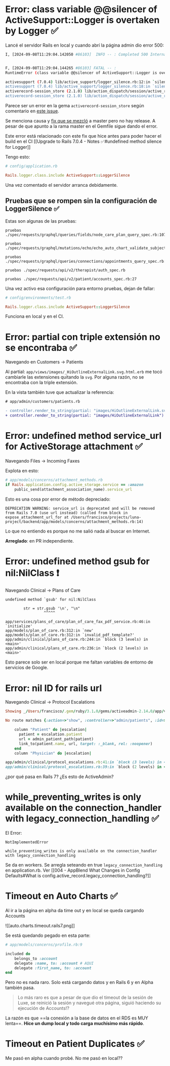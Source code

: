 # Error: class variable @@silencer of ActiveSupport::Logger is overtaken by Logger ✅

Lancé el servidor Rails en local y cuando abrí la página admin dio error 500:
```bash
I, [2024-09-08T11:29:04.142050 #86103]  INFO -- : Completed 500 Internal Server Error in 9ms (ActiveRecord: 0.0ms | Allocations: 3142)


F, [2024-09-08T11:29:04.144265 #86103] FATAL -- :
RuntimeError (class variable @@silencer of ActiveSupport::Logger is overtaken by Logger):

activesupport (7.0.4) lib/active_support/logger_silence.rb:12:in `silencer'
activesupport (7.0.4) lib/active_support/logger_silence.rb:18:in `silence'
activerecord-session_store (2.1.0) lib/action_dispatch/session/active_record_store.rb:119:in `get_session_model'
activerecord-session_store (2.1.0) lib/action_dispatch/session/active_record_store.rb:147:in `find_session'
```

Parece ser un error en la gema `activerecord-session_store` según comentario en [este issue](https://github.com/rails/rails/issues/41053#issuecomment-758495500).

Se menciona causa y [fix que se mezcló](https://github.com/rails/activerecord-session_store/pull/159) a master pero no hay release. A pesar de que apunto a la rama master en el Gemfile sigue dando el error.

Este error está relacionado con este fix que hice antes para poder hacer el build en el CI [[Upgrade to Rails 7.0.4 - Notes ✅#undefined method silence for Logger]]

Tengo esto:
```ruby
# config/application.rb

Rails.logger.class.include ActiveSupport::LoggerSilence
```

Una vez comentado el servidor arranca debidamente.

## Pruebas que se rompen sin la configuración de LoggerSilence ✅

Estas son algunas de las pruebas:
```
pruebas ./spec/requests/graphql/queries/fields/node_care_plan_query_spec.rb:107

pruebas ./spec/requests/graphql/mutations/echo/echo_auto_chart_validate_subjective_five_spec.rb:38

pruebas ./spec/requests/graphql/queries/connections/appointments_query_spec.rb:1229

pruebas ./spec/requests/api/v2/therapist/auth_spec.rb

pruebas ./spec/requests/api/v2/patient/accounts_spec.rb:27
```

Una vez activo esa configuración para entorno pruebas, dejan de fallar:
```ruby
# config/environments/test.rb

Rails.logger.class.include ActiveSupport::LoggerSilence
```

Funciona en local y en el CI.

# Error: partial con triple extensión no se encontraba ✅

Navegando en Customers -> Patients

Al partial: `app/views/images/_HiOutlineExternalLink.svg.html.erb` me tocó cambiarle las extensiones quitando la `svg`. Por alguna razón, no se encontraba con la triple extensión.

En la vista también tuve que actualizar la referencia:
```diff
# app/admin/customers/patients.rb

- controller.render_to_string(partial: "images/HiOutlineExternalLink.svg")
+ controller.render_to_string(partial: "images/HiOutlineExternalLink")
```

# Error: undefined method service_url for ActiveStorage attachment ✅

Navegando Files -> Incoming Faxes

Explota en esto:
```ruby
# app/models/concerns/attachment_methods.rb
if Rails.application.config.active_storage.service == :amazon
	public_send(attachment_association_name).service_url
```

Esto es una cosa por error de método depreciado:
```
DEPRECATION WARNING: service_url is deprecated and will be removed from Rails 7.0 (use url instead) (called from block in expose_attachment_url_for at /Users/francisco/projects/luna-project/backend/app/models/concerns/attachment_methods.rb:14)
```

Lo que no entiendo es porque no me salió nada al buscar en Internet.

**Arreglado**: en PR independiente.

# Error: undefined method gsub for nil:NilClass ❗️

Navegando Clinical -> Plans of Care

```
undefined method `gsub' for nil:NilClass

        str = str.gsub '\n', "\n"
                 ^^^^^

app/services/plans_of_care/plan_of_care_fax_pdf_service.rb:46:in `initialize'
app/models/plan_of_care.rb:312:in `new'
app/models/plan_of_care.rb:312:in `invalid_pdf_template?'
app/admin/clinical/plans_of_care.rb:244:in `block (3 levels) in <main>'
app/admin/clinical/plans_of_care.rb:236:in `block (2 levels) in <main>'
```

Esto parece solo ser en local porque me faltan variables de entorno de servicios de Google.

# Error: nil ID for rails url

Navegando Clinical -> Protocol Escalations

```ruby
Showing _/Users/francisco/.gem/ruby/3.1.0/gems/activeadmin-2.14.0/app/views/active_admin/resource/index.html.arb_ where line **#3** raised:

No route matches {:action=>"show", :controller=>"admin/patients", :id=>nil}, missing required keys: [:id]

    column "Patient" do |escalation|
      patient = escalation.patient
      url = admin_patient_path(patient)
      link_to(patient.name, url, target: :_blank, rel: :noopener)
    end
    column "Physician" do |escalation|

app/admin/clinical/protocol_escalations.rb:41:in `block (3 levels) in <main>'
app/admin/clinical/protocol_escalations.rb:39:in `block (2 levels) in <main>'
```

¿por qué pasa en Rails 7? ¿Es esto de ActiveAdmin?

# while_preventing_writes is only available on the connection_handler with legacy_connection_handling ✅

El Error:
```
NotImplementedError

while_preventing_writes is only available on the connection_handler with legacy_connection_handling
```

Se da en workers. Se arregla seteando en true `legacy_connection_handling` en application.rb. Ver [[004 - AppBlend What Changes in Config Defaults#What is config.active_record.legacy_connection_handling?]]

# Timeout en Auto Charts ✅

Al ir a la página en alpha da time out y en local se queda cargando Accounts

![[auto.charts.timeout.rails7.png]]

Se está quedando pegado en esta parte:
```ruby
# app/models/concerns/profile.rb:9

included do
    belongs_to :account
    delegate :name, to: :account # AQUI
    delegate :first_name, to: :account
end
```

Pero no es nada raro. Solo está cargando datos y en Rails 6 y en Alpha también pasa.

> Lo más raro es que a pesar de que dio el timeout de la sesión de Luxe, se reinició la sesión y navegué otra página, siguió haciendo su ejecución de Accounts!?

La razón es que ==la conexión a la base de datos en el RDS es MUY lenta==. **Hice un dump local y todo carga muchísimo más rápido**.

# Timeout en Patient Duplicates ✅

Me pasó en alpha cuando probé. No me pasó en local??